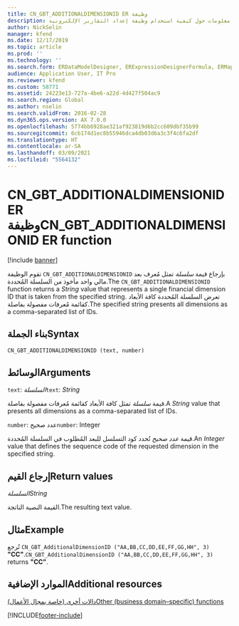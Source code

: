 ```yaml
---
title: CN_GBT_ADDITIONALDIMENSIONID ER وظيفة
description: يوفر هذا الموضوع معلومات حول كيفية استخدام وظيفة إعداد التقارير الإلكترونية CN_GBT_ADDITIONALDIMENSIONID (ER).
author: NickSelin
manager: kfend
ms.date: 12/17/2019
ms.topic: article
ms.prod: ''
ms.technology: ''
ms.search.form: ERDataModelDesigner, ERExpressionDesignerFormula, ERMappedFormatDesigner, ERModelMappingDesigner
audience: Application User, IT Pro
ms.reviewer: kfend
ms.custom: 58771
ms.assetid: 24223e13-727a-4be6-a22d-4d427f504ac9
ms.search.region: Global
ms.author: nselin
ms.search.validFrom: 2016-02-28
ms.dyn365.ops.version: AX 7.0.0
ms.openlocfilehash: 5774bb6928ae321af923819d6b2cc609dbf35b99
ms.sourcegitcommit: 6cb174d1ec8b55946dca4db03d6a3c3f4c6fa2df
ms.translationtype: HT
ms.contentlocale: ar-SA
ms.lasthandoff: 03/09/2021
ms.locfileid: "5564132"
---
```

# <a name="cn_gbt_additionaldimensionid-er-function"></a><span data-ttu-id="f71cb-103">CN_GBT_ADDITIONALDIMENSIONID ER وظيفة</span><span class="sxs-lookup"><span data-stu-id="f71cb-103">CN_GBT_ADDITIONALDIMENSIONID ER function</span></span>

[!include [banner](../includes/banner.md)]

<span data-ttu-id="f71cb-104">تقوم الوظيفة `CN_GBT_ADDITIONALDIMENSIONID` بإرجاع قيمة *سلسلة* تمثل مُعرف بعد مالي واحد مأخوذ من السلسلة المُحددة.</span><span class="sxs-lookup"><span data-stu-id="f71cb-104">The `CN_GBT_ADDITIONALDIMENSIONID` function returns a *String* value that represents a single financial dimension ID that is taken from the specified string.</span></span> <span data-ttu-id="f71cb-105">تعرض السلسلة المُحددة كافة الأبعاد كقائمة مُعرفات مفصولة بفاصلة.</span><span class="sxs-lookup"><span data-stu-id="f71cb-105">The specified string presents all dimensions as a comma-separated list of IDs.</span></span>

## <a name="syntax"></a><span data-ttu-id="f71cb-106">بناء الجملة</span><span class="sxs-lookup"><span data-stu-id="f71cb-106">Syntax</span></span>

```vb
CN_GBT_ADDITIONALDIMENSIONID (text, number)
```

## <a name="arguments"></a><span data-ttu-id="f71cb-107">الوسائط</span><span class="sxs-lookup"><span data-stu-id="f71cb-107">Arguments</span></span>

<span data-ttu-id="f71cb-108">`text`: *السلسلة*</span><span class="sxs-lookup"><span data-stu-id="f71cb-108">`text`: *String*</span></span>

<span data-ttu-id="f71cb-109">قيمة *سلسلة* تمثل كافة الأبعاد كقائمة مُعرفات مفصولة بفاصلة.</span><span class="sxs-lookup"><span data-stu-id="f71cb-109">A *String* value that presents all dimensions as a comma-separated list of IDs.</span></span>

<span data-ttu-id="f71cb-110">`number`: عدد صحيح</span><span class="sxs-lookup"><span data-stu-id="f71cb-110">`number`: Integer</span></span>

<span data-ttu-id="f71cb-111">قيمة *عدد صحيح* تُحدد كود التسلسل للبعد المُطلوب في السلسلة المُحددة.</span><span class="sxs-lookup"><span data-stu-id="f71cb-111">An *Integer* value that defines the sequence code of the requested dimension in the specified string.</span></span>

## <a name="return-values"></a><span data-ttu-id="f71cb-112">إرجاع القيم</span><span class="sxs-lookup"><span data-stu-id="f71cb-112">Return values</span></span>

<span data-ttu-id="f71cb-113">*السلسلة*</span><span class="sxs-lookup"><span data-stu-id="f71cb-113">*String*</span></span>

<span data-ttu-id="f71cb-114">القيمة النصية الناتجة.</span><span class="sxs-lookup"><span data-stu-id="f71cb-114">The resulting text value.</span></span>

## <a name="example"></a><span data-ttu-id="f71cb-115">مثال</span><span class="sxs-lookup"><span data-stu-id="f71cb-115">Example</span></span>

<span data-ttu-id="f71cb-116">تُرجع `CN_GBT_AdditionalDimensionID ("AA,BB,CC,DD,EE,FF,GG,HH", 3)` **"CC"**.</span><span class="sxs-lookup"><span data-stu-id="f71cb-116">`CN_GBT_AdditionalDimensionID ("AA,BB,CC,DD,EE,FF,GG,HH", 3)` returns **"CC"**.</span></span>

## <a name="additional-resources"></a><span data-ttu-id="f71cb-117">الموارد الإضافية</span><span class="sxs-lookup"><span data-stu-id="f71cb-117">Additional resources</span></span>

[<span data-ttu-id="f71cb-118">دالات أخرى (خاصة بمجال الأعمال)</span><span class="sxs-lookup"><span data-stu-id="f71cb-118">Other (business domain–specific) functions</span></span>](er-functions-category-other.md)


[!INCLUDE[footer-include](../../../includes/footer-banner.md)]